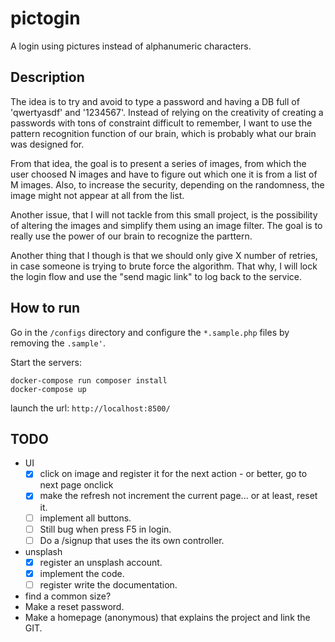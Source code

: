 # pictogin
A login using pictures instead of alphanumeric characters.

## Description
The idea is to try and avoid to type a password and having a DB full of 'qwertyasdf' and '1234567'. 
Instead of relying on the creativity of creating a passwords with tons of constraint difficult to
remember, I want to use the pattern recognition function of our brain, which is probably
what our brain was designed for.

From that idea, the goal is to present a series of images, from which the user choosed N images and 
have to figure out which one it is from a list of M images. Also, to increase the security, depending
on the randomness, the image might not appear at all from the list.

Another issue, that I will not tackle from this small project, is the possibility of altering the images
and simplify them using an image filter. The goal is to really use the power of our brain to recognize
the parttern.

Another thing that I though is that we should only give X number of retries, in case someone is trying
to brute force the algorithm. That why, I will lock the login flow and use the "send magic link" to
log back to the service.

## How to run

Go in the ``/configs`` directory and configure the ``*.sample.php`` files by removing the ``.sample'``.

Start the servers:
```
docker-compose run composer install
docker-compose up
```

launch the url: ``http://localhost:8500/``


## TODO
* UI
  - [x] click on image and register it for the next action - or better, go to next page onclick
  - [x] make the refresh not increment the current page... or at least, reset it.
  - [ ] implement all buttons.
  - [ ] Still bug when press F5 in login.
  - [ ] Do a /signup that uses the  its own controller.
* unsplash
  - [x] register an unsplash account.
  - [x] implement the code.
  - [ ] register write the documentation.
* find a common size?
* Make a reset password.
* Make a homepage (anonymous) that explains the project and link the GIT.

